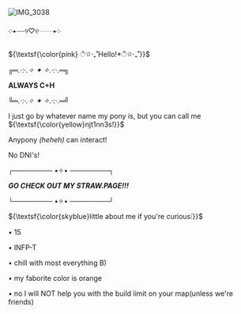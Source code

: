 
![IMG_3038](https://github.com/user-attachments/assets/b978e2cb-8dfb-4347-8251-10ee4412c462)

༶•┈┈୨♡୧┈┈•༶

${\textsf{\color{pink} ੈ✩‧₊˚Hello!*ੈ✩‧₊˚}}$


╔═*.·:·.✧ ✦ ✧.·:·.*═╗

   **ALWAYS C+H**

╚═*.·:·.✧ ✦ ✧.·:·.*═╝

I just go by whatever name my pony is, but you can call me ${\textsf{\color{yellow}njt1nn3s!}}$

Anypony *(heheh)* can interact!

No DNI's!

┌──────── •✧• ────────┐

***GO CHECK OUT MY STRAW.PAGE!!!***

└──────── •✧• ────────┘

  

${\textsf{\color{skyblue}little about me if you're curious❕}}$

• 15

• INFP-T

• chill with most everything B)

• my faborite color is orange

• no I will NOT help you with the build limit on your map(unless we're friends)
